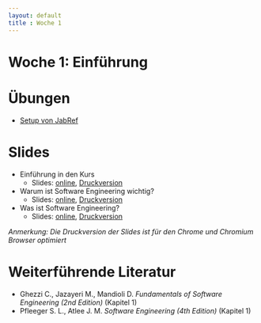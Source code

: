 ```yaml
---
layout: default
title : Woche 1
---
```


# Woche 1: Einführung


# Übungen

* [Setup von JabRef](./exercises/jabref-setup.html)

# Slides 

* Einführung in den Kurs 
    * Slides: [online](./slides/admin.html), [Druckversion](./slides/admin.html?print-pdf)
* Warum ist Software Engineering wichtig? 
    * Slides: [online](./slides/why-software-engineering.html), [Druckversion](./slides/why-software-engineering.html?print-pdf)
* Was ist Software Engineering? 
    * Slides: [online](./slides/what-is-software-engineering.html), [Druckversion](./slides/what-is-software-engineering.html?print-pdf)

*Anmerkung: Die Druckversion der Slides ist für den Chrome und Chromium Browser optimiert*

# Weiterführende Literatur
* Ghezzi C., Jazayeri M., Mandioli D. *Fundamentals of Software Engineering (2nd Edition)* (Kapitel 1)
* Pfleeger S. L., Atlee J. M. *Software Engineering (4th Edition)* (Kapitel 1)

